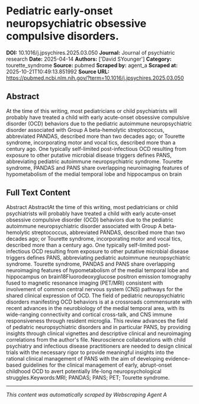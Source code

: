 # Pediatric early-onset neuropsychiatric obsessive compulsive disorders.

**DOI:** 10.1016/j.jpsychires.2025.03.050
**Journal:** Journal of psychiatric research
**Date:** 2025-04-14
**Authors:** ['David SYounger']
**Category:** tourette_syndrome
**Source:** pubmed
**Scraped by:** agent_a
**Scraped at:** 2025-10-21T10:49:13.851992
**Source URL:** https://pubmed.ncbi.nlm.nih.gov/?term=10.1016/j.jpsychires.2025.03.050

## Abstract

At the time of this writing, most pediatricians or child psychiatrists will probably have treated a child with early acute-onset obsessive compulsive disorder (OCD) behaviors due to the pediatric autoimmune neuropsychiatric disorder associated with Group A beta-hemolytic streptococcus, abbreviated PANDAS, described more than two decades ago; or Tourette syndrome, incorporating motor and vocal tics, described more than a century ago. One typically self-limited post-infectious OCD resulting from exposure to other putative microbial disease triggers defines PANS, abbreviating pediatric autoimmune neuropsychiatric syndrome. Tourette syndrome, PANDAS and PANS share overlapping neuroimaging features of hypometabolism of the medial temporal lobe and hippocampus on brain 

## Full Text Content

Abstract AbstractAt the time of this writing, most pediatricians or child psychiatrists will probably have treated a child with early acute-onset obsessive compulsive disorder (OCD) behaviors due to the pediatric autoimmune neuropsychiatric disorder associated with Group A beta-hemolytic streptococcus, abbreviated PANDAS, described more than two decades ago; or Tourette syndrome, incorporating motor and vocal tics, described more than a century ago. One typically self-limited post-infectious OCD resulting from exposure to other putative microbial disease triggers defines PANS, abbreviating pediatric autoimmune neuropsychiatric syndrome. Tourette syndrome, PANDAS and PANS share overlapping neuroimaging features of hypometabolism of the medial temporal lobe and hippocampus on brain18Fluorodeoxyglucose positron emission tomography fused to magnetic resonance imaging (PET/MRI) consistent with involvement of common central nervous system (CNS) pathways for the shared clinical expression of OCD. The field of pediatric neuropsychiatric disorders manifesting OCD behaviors is at a crossroads commensurate with recent advances in the neurobiology of the medial temporal area, with its wide-ranging connectivity and cortical cross-talk, and CNS immune responsiveness through resident microglia. This review advances the field of pediatric neuropsychiatric disorders and in particular PANS, by providing insights through clinical vignettes and descriptive clinical and neuroimaging correlations from the author's file. Neuroscience collaborations with child psychiatry and infectious disease practitioners are needed to design clinical trials with the necessary rigor to provide meaningful insights into the rational clinical management of PANS with the aim of developing evidence-based guidelines for the clinical management of early, abrupt-onset childhood OCD to avert potentially life-long neuropsychological struggles.Keywords:MRI; PANDAS; PANS; PET; Tourette syndrome.

---
*This content was automatically scraped by Webscraping Agent A*
